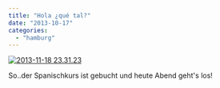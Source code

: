 ```yaml
---
title: "Hola ¿qué tal?"
date: "2013-10-17"
categories: 
  - "hamburg"
---
```


[![2013-11-18 23.31.23](https://hafenstrand.wordpress.com/wp-content/uploads/2013/10/2013-11-18-23-31-23.jpg?w=225)](https://hafenstrand.wordpress.com/wp-content/uploads/2013/10/2013-11-18-23-31-23.jpg)

So..der Spanischkurs ist gebucht und heute Abend geht's los!
